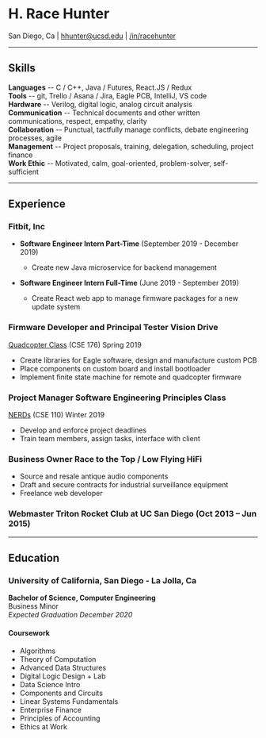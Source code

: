 # H. Race Hunter
San Diego, Ca | hhunter@ucsd.edu | [/in/racehunter](https://www.linkedin.com/in/racehunter/)

---

## Skills
**Languages** -- C / C++, Java / Futures, React.JS / Redux  
**Tools** -- git, Trello / Asana / Jira, Eagle PCB, IntelliJ, VS code  
**Hardware** -- Verilog, digital logic, analog circuit analysis  
**Communication**  -- Technical documents and other written communications, respect, empathy, clarity  
**Collaboration** -- Punctual, tactfully manage conflicts, debate engineering processes, agile  
**Management** -- Project proposals, training, delegation, scheduling, project finance  
**Work Ethic** -- Motivated, calm, goal-oriented, problem-solver, self-sufficient

---

## Experience
### Fitbit, Inc
* **Software Engineer Intern Part-Time** (September 2019 - December 2019)
    * Create new Java microservice for backend management

* **Software Engineer Intern Full-Time** (June 2019 - September 2019)
    * Create React web app to manage firmware packages for a new update system

### **Firmware Developer and Principal Tester** Vision Drive
 [Quadcopter Class](./Coursework/Quadcopter/) (CSE 176) Spring 2019  

* Create libraries for Eagle software, design and manufacture custom PCB
* Place components on custom board and install bootloader
* Implement finite state machine for remote and quadcopter firmware

### **Project Manager** Software Engineering Principles Class  
[NERDs](./Coursework/NERDs%20Documents) (CSE 110) Winter 2019
* Develop and enforce project deadlines
* Train team members, assign tasks, interface with client

### **Business Owner** Race to the Top / Low Flying HiFi
* Source and resale antique audio components
* Draft and secure contracts for industrial surveillance equipment
* Freelance web developer

### **Webmaster** Triton Rocket Club at UC San Diego (Oct 2013 – Jun 2015)

---

## Education
### University of California, San Diego - La Jolla, Ca
**Bachelor of Science, Computer Engineering**  
Business Minor  
*Expected Graduation December 2020*

#### Coursework
* Algorithms
* Theory of Computation
* Advanced Data Structures
* Digital Logic Design + Lab
* Data Science Intro
* Components and Circuits
* Linear Systems Fundamentals
* Enterprise Finance
* Principles of Accounting
* Ethics at Work
